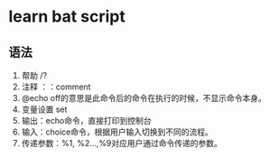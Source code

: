 # learn bat script

## 语法

1. 帮助 /?
2. 注释 ：：comment
3. @echo off的意思是此命令后的命令在执行的时候，不显示命令本身。 
4. 变量设置 set
5. 输出：echo命令，直接打印到控制台
6. 输入：choice命令，根据用户输入切换到不同的流程。
7. 传递参数：%1, %2...,%9对应用户通过命令传递的参数。